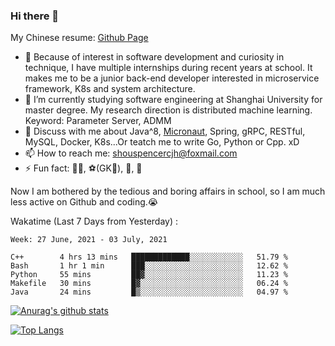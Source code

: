 ### Hi there 👋

My Chinese resume: [Github Page](https://spencercjh.github.io/resume/)

- 🔭 Because of interest in software development and curiosity in technique, I have multiple internships during recent years at school. It makes me to be a junior back-end developer interested in microservice framework, K8s and system architecture.
- 🌱 I’m currently studying software engineering at Shanghai University for master degree. My research direction is distributed machine learning. Keyword: Parameter Server, ADMM
- 💬 Discuss with me about Java^8, [Micronaut](http://micronaut.io/), Spring, gRPC, RESTful, MySQL, Docker, K8s...Or teatch me to write Go, Python or Cpp. xD
- 📫 How to reach me: shouspencercjh@foxmail.com
- ⚡ Fun fact: 🚴‍♂️, ⚽(GK🥅), 🏓, 🏸

Now I am bothered by the tedious and boring affairs in school, so I am much less active on Github and coding.😭

Wakatime (Last 7 Days from Yesterday) :

<!--START_SECTION:waka-->
```text
Week: 27 June, 2021 - 03 July, 2021

C++        4 hrs 13 mins   █████████████░░░░░░░░░░░░   51.79 % 
Bash       1 hr 1 min      ███░░░░░░░░░░░░░░░░░░░░░░   12.62 % 
Python     55 mins         ██▓░░░░░░░░░░░░░░░░░░░░░░   11.23 % 
Makefile   30 mins         █▓░░░░░░░░░░░░░░░░░░░░░░░   06.24 % 
Java       24 mins         █▒░░░░░░░░░░░░░░░░░░░░░░░   04.97 % 
```
<!--END_SECTION:waka-->

[![Anurag's github stats](https://github-readme-stats.vercel.app/api?username=spencercjh&theme=tokyonight&show_icons=true)](https://github.com/anuraghazra/github-readme-stats)

[![Top Langs](https://github-readme-stats.vercel.app/api/top-langs/?username=spencercjh&layout=compact&theme=tokyonight)](https://github.com/anuraghazra/github-readme-stats)
